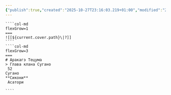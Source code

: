```yaml
---
{"publish":true,"created":"2025-10-27T23:16:03.219+01:00","modified":"2025-10-27T23:45:06.646+01:00","published":"2025-10-27T23:45:06.646+01:00","tags":["npc"],"cssclasses":"","socialImage":"[[heroictoken_warior.png]]","name":"Аракагэ Тецума","race":"Сикони","profession":"Глава клана Сугано","age":52,"сlan":"Клан Сугано","land":"Асатори","cover":"[[heroictoken_warior.png]]"}
---
```





`````col
````col-md
flexGrow=1
===
![[${current.cover.path}\|?]]
````
````col-md
flexGrow=3
===
# Аракагэ Тецума
> Глава клана Сугано
 52
Сугано
**Сикони**
 Асатори

````
`````


